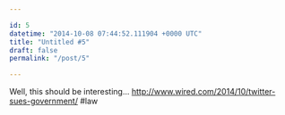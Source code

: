 ```yaml
---

id: 5
datetime: "2014-10-08 07:44:52.111904 +0000 UTC"
title: "Untitled #5"
draft: false
permalink: "/post/5"

---
```


Well, this should be interesting... http://www.wired.com/2014/10/twitter-sues-government/ #law
